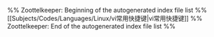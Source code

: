 %% Zoottelkeeper: Beginning of the autogenerated index file list  %%
 [[Subjects/Codes/Languages/Linux/vi常用快捷键|vi常用快捷键]]
%% Zoottelkeeper: End of the autogenerated index file list  %%
